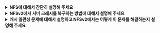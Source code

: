 <details>
  <summary><strong>NFS에 대해서 간단히 설명해 주세요</strong></summary>

<br>

NFS(Sun Network File System)은 Sun에서 클라이언트와 서버 간의 통신 메시지 형식을 정의한 분산 파일 시스템 오픈 프로토콜입니다  
  
</details>

<details>
  <summary><strong>NFSv2에서 서버 크래시를 복구하는 방법에 대해서 설명해 주세요</strong></summary>

<br>

NFSv2는 서버 크래시를 쉽고 빠르게 복구하기 위해서 상태를 유지하지 않습니다. 즉, open()과 같이 파일 디스크럽터와 같은 상태를 저장하지 않습니다  
대신에 파일 핸들을 통해 대상 파일, 디렉토리를 파악하고 클라이언트가 요청을 보낼 때 항상 이 정보를 담아서 사용합니다  
추가적으로, 반복해서 연산을 수행해도 동일한 값이 유지되는 멱등성의 성질을 활용하여 서버 크래시가 발생했을 때 단순히 재요청을 보내는 방법으로 복구를 진행합니다
</details>

<details>
  <summary><strong>캐시 일관성 문제에 대해서 설명하고 NFSv2에서는 어떻게 이 문제를 해결하는지 설명해 주세요</strong></summary>

<br>

캐시 일관성 문제에는 한 클라이언트가 내용을 갱신하고 서버에 반영하기 전에 다른 클라이언트가 파일을 읽으면 이전 데이터가 보이는 **갱신 가시성** 문제와 클라이언트가 갱신된 파일이 아닌 이전의 로컬 캐시 파일을 사용하는 **오래된 캐시** 문제가 있습니다  
갱신 가시성 문제는 **닫을때 내보냄(flush-on-close** 즉, 파일을 닫는 시점에 최신 파일 내용을 읽을 수 있는 방법으로, 오래된 캐시 문제는 GETATTER 요청을 통해 **파일 속성 정보를 확인**하여 갱신됐는지 확인하는 방법으로 해결하고 있습니다.  
클라이언트 이외에도 서버에서도 쓰기 내용을 메모리에 저장하고 디스크에 저장하기 전 시스템이 크래시 될 경우 문제가 생길 수 있는데 클라이언트에 쓰기가 성공했다고 알리기 전 저장 장치에 커밋하는 방법으로 해결할 수 있습니다  
이러한 해결 방법들은 캐시 일관성 문제는 해결할 수 있지만 성능에 문제가 생길 수 있음에 주의해야합니다
</details>
